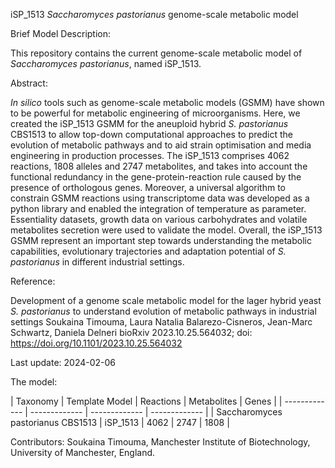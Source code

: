 iSP_1513 _Saccharomyces pastorianus_ genome-scale metabolic model

Brief Model Description:

This repository contains the current genome-scale metabolic model of _Saccharomyces pastorianus_, named iSP_1513.

Abstract:

_In silico_ tools such as genome-scale metabolic models (GSMM) have shown to be powerful for metabolic engineering of microorganisms. Here, we created the iSP_1513 GSMM for the aneuploid hybrid _S. pastorianus_ CBS1513 to allow top-down computational approaches to predict the evolution of metabolic pathways and to aid strain optimisation and media engineering in production processes. The iSP_1513 comprises 4062 reactions, 1808 alleles and 2747 metabolites, and takes into account the functional redundancy in the gene-protein-reaction rule caused by the presence of orthologous genes. Moreover, a universal algorithm to constrain GSMM reactions using transcriptome data was developed as a python library and enabled the integration of temperature as parameter. Essentiality datasets, growth data on various carbohydrates and volatile metabolites secretion were used to validate the model. Overall, the iSP_1513 GSMM represent an important step towards understanding the metabolic capabilities, evolutionary trajectories and adaptation potential of _S. pastorianus_ in different industrial settings.

Reference:

Development of a genome scale metabolic model for the lager hybrid yeast _S. pastorianus_ to understand evolution of metabolic pathways in industrial settings
Soukaina Timouma, Laura Natalia Balarezo-Cisneros, Jean-Marc Schwartz, Daniela Delneri
bioRxiv 2023.10.25.564032; doi: https://doi.org/10.1101/2023.10.25.564032 

Last update: 2024-02-06

The model:

| Taxonomy | Template Model | Reactions | Metabolites | Genes |
| ------------- | ------------- | ------------- | ------------- |
| Saccharomyces pastorianus CBS1513  | iSP_1513 | 4062 | 2747 | 1808 |

Contributors:
Soukaina Timouma, Manchester Institute of Biotechnology, University of Manchester, England.

